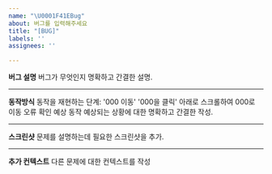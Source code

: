 ```yaml
---
name: "\U0001F41EBug"
about: 버그를 입력해주세요
title: "[BUG]"
labels: ''
assignees: ''

---
```


**버그 설명**
버그가 무엇인지 명확하고 간결한 설명.

---

**동작방식**
동작을 재현하는 단계:
'000 이동'
'000을 클릭'
아래로 스크롤하여 000로 이동
오류 확인
예상 동작
예상되는 상황에 대한 명확하고 간결한 작성.

---

**스크린샷**
문제를 설명하는데 필요한 스크린샷을 추가.

---

**추가 컨텍스트**
다른 문제에 대한 컨텍스트를 작성
